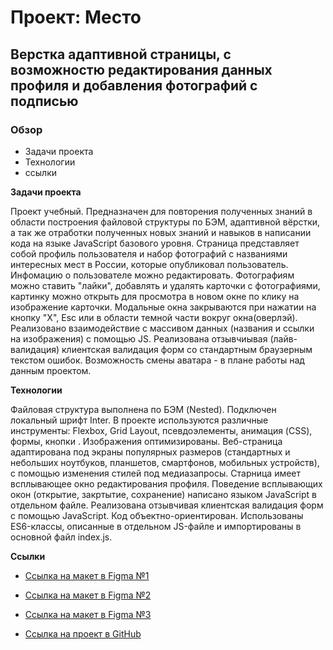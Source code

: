 # Проект: Место
## **Верстка адаптивной страницы, с возможностю редактирования данных профиля и добавления фотографий с подписью**

### Обзор

* Задачи проекта
* Технологии
* ссылки

**Задачи проекта**

Проект учебный. Предназначен для повторения полученных знаний в области построения файловой структуры по БЭМ, адаптивной вёрстки, а так же отработки полученных новых знаний и навыков в написании кода на языке JavaScript базового уровня.
Страница представляет собой профиль пользователя и набор фотографий с названиями интересных мест в России, которые опубликовал пользователь. Инфомацию о пользователе можно редактировать. Фотографиям можно ставить "лайки", добавлять и удалять карточки с фотографиями, картинку можно открыть для просмотра в новом окне по клику на изображение карточки. Модальные окна закрываются при нажатии на кнопку "Х", Esc или в области темной части вокруг окна(оверлэй). Реализовано взаимодействие с массивом данных (названия и ссылки на изображения) с помощью JS. Реализована отзывчиывая (лайв-валидация) клиентская валидация форм со стандартным браузерным текстом ошибок.
Возможность смены аватара - в плане работы над данным проектом.

**Технологии**

Файловая структура выполнена по БЭМ (Nested).
Подключен локальный шрифт Inter.
В проекте используются различные инструменты: Flexbox, Grid Layout, псевдоэлементы, анимация (CSS), формы, кнопки . Изображения оптимизированы.
Веб-страница адаптирована под экраны популярных размеров (стандартных и небольших ноутбуков, планшетов, смартфонов, мобильных устройств), с помощью изменения стилей под медиазапросы.
Старница имеет всплывающее окно редактирования профиля. Поведение всплывающих окон (открытие, закртытие, сохранение) написано языком JavaScript в отдельном файле. Реализована отзывчивая клиентская валидация форм с помощью JavaScript. 
Код объектно-ориентирован. Использованы ES6-классы, описанные в отдельном JS-файле и импортированы в основной файл index.js.

**Ссылки**

* [Ссылка на макет в Figma №1](https://www.figma.com/file/2cn9N9jSkmxD84oJik7xL7/JavaScript.-Sprint-4?node-id=0%3A1)
* [Ссылка на макет в Figma №2](https://www.figma.com/file/bjyvbKKJN2naO0ucURl2Z0/JavaScript.-Sprint-5?node-id=0%3A1&mode=dev)
* [Ссылка на макет в Figma №3](https://www.figma.com/file/kRVLKwYG3d1HGLvh7JFWRT/JavaScript.-Sprint-6?node-id=1124%3A144&mode=dev)


* [Ссылка на проект в GitHub](https://maria-pashechko.github.io/mesto/index.html)

